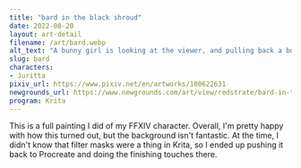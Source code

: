 ```yaml
---
title: "bard in the black shroud"
date: 2022-08-20
layout: art-detail
filename: /art/bard.webp
alt_text: "A bunny girl is looking at the viewer, and pulling back a bow towards something behind them. She has dark brown hair, long ears, greenish eyes and pale skin. Behind is her is a dense, untamed forest. She is wearing dark clothing, adorned by brass and greenish hues."
slug: bard
characters:
- Juritta
pixiv_url: https://www.pixiv.net/en/artworks/100622631
newgrounds_url: https://www.newgrounds.com/art/view/redstrate/bard-in-the-black-shroud
program: Krita
---
```

This is a full painting I did of my FFXIV character. Overall, I'm pretty happy with how this turned out, but the background isn't fantastic. At the time, I didn't know that filter masks were a thing in Krita, so I ended up pushing it back to Procreate and doing the finishing touches there.
